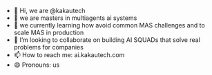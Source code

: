 - 👋 Hi, we are @kakautech
- 👀 we are masters in multiagents ai systems
- 🌱 we currently learning how avoid common MAS challenges and to scale MAS in production
- 💞️ I’m looking to collaborate on building AI SQUADs that solve real problems for companies
- 📫 How to reach me: ai.kakautech.com 
- 😄 Pronouns: us


<!---
kakautech/kakautech is a ✨ special ✨ repository because its `README.md` (this file) appears on your GitHub profile.
You can click the Preview link to take a look at your changes.
--->

